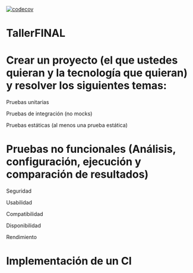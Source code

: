 [![codecov](https://codecov.io/gh/ioaNN2394/TallerFINAL/graph/badge.svg?token=CIDWXAIK7K)](https://codecov.io/gh/ioaNN2394/TallerFINAL)

# TallerFINAL

# Crear un proyecto (el que ustedes quieran y la tecnología que quieran) y resolver los siguientes temas:

  Pruebas unitarias

  Pruebas de integración (no mocks)

  Pruebas estáticas (al menos una prueba estática)

# Pruebas no funcionales (Análisis, configuración, ejecución y comparación de resultados)

  Seguridad

  Usabilidad

  Compatibilidad

  Disponibilidad

  Rendimiento

# Implementación de un CI
